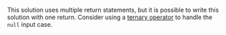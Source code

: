 This solution uses multiple return statements, but it is possible to write
this solution with one return. Consider using a
[ternary operator](https://docs.oracle.com/javase/tutorial/java/nutsandbolts/op2.html)
to handle the `null` input case.
